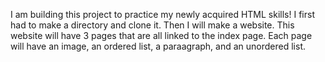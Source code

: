 I am building this project to practice my newly acquired HTML skills!
I first had to make a directory and clone it. Then I will make a website.
This website will have 3 pages that are all linked to the index page.
Each page will have an image, an ordered list, a paraagraph, and an unordered list.
